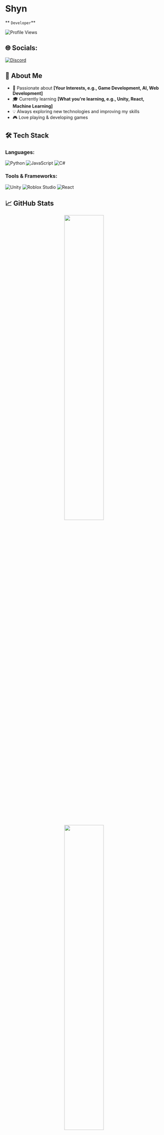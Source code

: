 # Shyn

** `Developer`**

![Profile Views](https://komarev.com/ghpvc/?username=yourusername&color=blue)

## 🌐 Socials:

[![Discord](https://img.shields.io/badge/-Discord-5865F2?style=flat&logo=discord&logoColor=white)](https://discordapp.com/users/266172141047775242)

## 🚀 About Me

- 🎯 Passionate about **[Your Interests, e.g., Game Development, AI, Web Development]**
- 🎓 Currently learning **[What you're learning, e.g., Unity, React, Machine Learning]**
- 💡 Always exploring new technologies and improving my skills
- 🎮 Love playing & developing games

## 🛠️ Tech Stack

### Languages:
![Python](https://img.shields.io/badge/-Python-3776AB?style=flat&logo=python&logoColor=white)
![JavaScript](https://img.shields.io/badge/-JavaScript-F7DF1E?style=flat&logo=javascript&logoColor=black)
![C#](https://img.shields.io/badge/-C%23-239120?style=flat&logo=csharp&logoColor=white)

### Tools & Frameworks:
![Unity](https://img.shields.io/badge/-Unity-000000?style=flat&logo=unity&logoColor=white)
![Roblox Studio](https://img.shields.io/badge/-Roblox_Studio-000000?style=flat&logo=roblox&logoColor=white)
![React](https://img.shields.io/badge/-React-61DAFB?style=flat&logo=react&logoColor=black)

## 📈 GitHub Stats

<p align="center">
  <img width="50%" src="https://github-readme-stats.vercel.app/api?username=yourusername&show_icons=true&theme=tokyonight" />
  <br>
  <img width="50%" src="https://github-readme-streak-stats.herokuapp.com/?user=yourusername&theme=tokyonight" />
</p>

---

⭐ **Feel free to check out my repositories and projects!** 🚀

